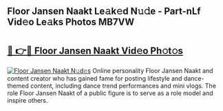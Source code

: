 ## Floor Jansen Naakt Le𝚊k𝚎d N𝚞𝚍e - Part-nLf Vid𝚎o Le𝚊ks Photos MB7VW

# <h2><a href="http://fbag6o.evod.top/?m=Floor+Jansen+Naakt">🔗 👉🔴 Floor Jansen Naakt Vid𝚎o Ph𝚘t𝚘s</a></h2>

[![Floor Jansen Naakt N𝚞d𝚎s](https://i.imgur.com/8V9OHl7.gif)](http://fbag6o.evod.top/?m=Floor+Jansen+Naakt)
Online personality Floor Jansen Naakt and content creator who has gained fame for posting lifestyle and dance-themed content, including dance trend performances and mini vlogs. The role Floor Jansen Naakt of a public figure is to serve as a role model and inspire others. 
